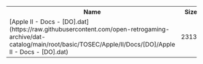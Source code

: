 <table>
<tr><th>Name</th><th>Size</th></tr>
<tr><td>[Apple II - Docs - [DO].dat](https://raw.githubusercontent.com/open-retrogaming-archive/dat-catalog/main/root/basic/TOSEC/Apple/II/Docs/[DO]/Apple II - Docs - [DO].dat)</td><td>23131</td></tr>
</table>
